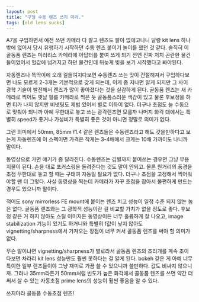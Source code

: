 ```yaml
---
layout: post
title: "구형 수동 렌즈 쓰지 마라."
tags: [old lens sucks]
---
```


A7을 구입하면서 예전 쓰던 카메라 다 팔고 렌즈도 팔아 없에고나니 달랑 kit lens 하나 밖에 없어서 당시 유행하기 시작하던 수동 렌즈 붙이기 놀이를 했던 것 같다. 솔직히 이 골동품 렌즈는 미러리스 카메라에 아답터를 붙여 쓰게 되기 전엔 진짜 처치 곤란한 물건들이었어서 헐값에 넘겨지고 하던 물건인데 뒤늦게 빛을 보기 시작했다고 봐야된다. 

자동렌즈나 똑딱이에 오래 길들여지다보면 수동렌즈 쓰는 맛이 간절해져서 구입하다보면 나도 모르게 2-3개는 기본적으로 갖게 되는데, 이게 좀 지나면 알게 되지만 그 사이 광학 기술이 발전해서 렌즈가 많이 좋아졌다는 것을 실감하게 된다. 골동품 렌즈는 새 카메라로 찍어도 옛날 필름 카메라로 찍은 듯 골동품스러운 색감이 있고 물론 후보정을 하면 티가 나지 않지만 비넷팅도 제법 있어서 별로 이득이 없다. 더구나 초점도 늘 수동으로 맞춰야 되니까 아예 무한대로 놓고 쓰는 광각렌즈면 모를까 나머지 화각 대에서는 특별히 speed가 좋거나 가성비가 특별히 좋은 것이 아니면 정말로 의미가 없다.

그런 의미에서 50mm, 85mm f1.4 같은 렌즈들은 수동렌즈라고 해도 갖을만하다고 보는게 자동렌즈에 이 스펙이면 가격은 작게는 3-4배에서 크게는 10배 가까이도 나니까 말이다. 

동영상으로 가면 얘기가 좀 달라진다. 수동렌즈는 김벌까지 붙여쓰는 경우면 그냥 무용 지물이 된다. 손을 대로 포커스링을 돌려준다는 것도 말이 안되고. 물론 원거리의 풍경을 초점 무한대로 놓고 할 때는 구태여 자동일 필요가 없다. 더구나 초점을 고정해서 찍어줘야할 땐 더 그렇다. 사실 동영상을 찍는데 카메라가 자꾸 초점을 잡아서 불편하게 만드는 경우도 있으니까 말이다.

적어도 sony mirrorless FE mount에 붙이는 렌즈 치고 성능이 일정 수준 되지 않는 놈은 없다. 골동품 렌즈와는 그 광학적 성능이란 걸 비교할 가치가 없을 정도로 좋다. 후보정 같은 거 하지 않아도 스틸 이미지든 동영상이든 너무 훌륭하게 잘 나오고, image stabilization 기능이 있기도 하거니와 특별히 f값이 낮지 않아도 vignetting/sharpness에서 가져오는 장점이 너무 커서 골동품 렌즈를 써야 할 의미가 없다. 

무슨 말이냐면 vignetting/sharpness가 별로라서 골동품 렌즈의 조리개를 계속 조이다보면 차라리 kit lens 성능만도 훨씬 못하다는 걸 알게 된다. bokeh 같은 게 아예 너무 특이한 일부 렌즈들이야 그냥 재미로 가끔 쓸 수 있으니까 쓸만하다. 값도 비싸지 않으니까. 그러나 35mm라든가 50mm처럼 빈도가 높은 화각에서 골동품 렌즈를 쓰면 약간 더 써서 살 수 있는 자동초점 prime lens의 성능이 훨씬 좋음을 알 수 있다.

쓰지마라 골동품 수동초점 렌즈!